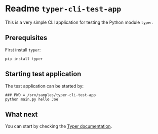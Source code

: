 # Readme `typer-cli-test-app`

This is a very simple CLI application for testing the Python module `typer`.

## Prerequisites

First install `typer`:

```shell
pip install typer
```

## Starting test application

The test application can be started by:

```shell
### PWD = /srv/samples/typer-cli-test-app
python main.py hello Joe
```

## What next

You can start by checking the [Typer documentation](https://typer.tiangolo.com).
